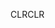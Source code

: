 <span data-ttu-id="8d027-101">CLR</span><span class="sxs-lookup"><span data-stu-id="8d027-101">CLR</span></span>